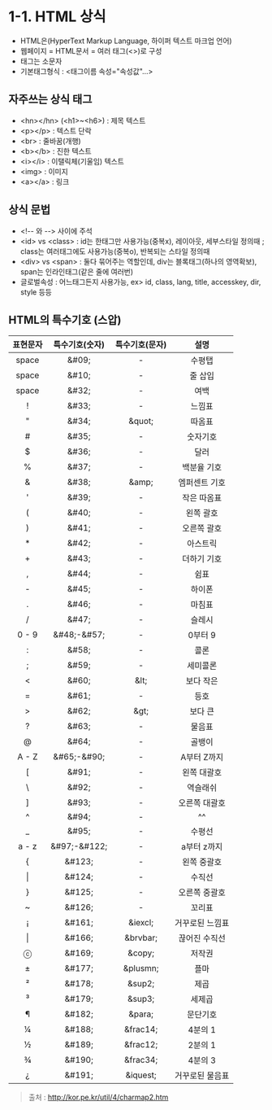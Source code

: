 # 1-1. HTML 상식

- HTML은(HyperText Markup Language, 하이퍼 텍스트 마크업 언어)
- 웹페이지 = HTML문서 = 여러 태그(<>)로 구성
- 태그는 소문자
- 기본태그형식 :  <태그이름 속성="속성값"...>

## 자주쓰는 상식 태그
- \<hn>\</hn> (\<h1>~\<h6>) : 제목 텍스트
- \<p>\</p> : 텍스트 단락
- \<br> : 줄바꿈(개행)
- \<b>\</b> : 진한 텍스트
- \<i>\</i> : 이탤릭체(기울임) 텍스트
- \<img> : 이미지
- \<a>\</a> : 링크

## 상식 문법
- \<!-- 와 --> 사이에 주석
- \<id> vs \<class> : id는 한태그만 사용가능(중복x), 레이아웃, 세부스타일 정의때 ; class는 여러태그에도 사용가능(중복o), 반복되는 스타일 정의때
- \<div> vs \<span> : 둘다 묶어주는 역할인데, div는 블록태그(하나의 영역확보), span는 인라인태그(같은 줄에 여러번)
- 글로벌속성 : 어느태그든지 사용가능, ex> id, class, lang, title, accesskey, dir, style 등등

## HTML의 특수기호 (스압)
|표현문자|특수기호(숫자)|특수기호(문자)|설명|
|:---:|:---:|:---:|:---:|
|space|&#38;#09;|-|수평탭|
|space|&#38;#10;|-|줄 삽입|
|space|&#38;#32;|-|여백|
|!|&#38;#33;|-|느낌표|
|"|&#38;#34;|&#38;quot;|따옴표|
|#|&#38;#35;|-|숫자기호|
|$|&#38;#36;|-|달러|
|%|&#38;#37;|-|백분율 기호|
|&|&#38;#38;|&#38;amp;|엠퍼센트 기호|
|'|&#38;#39;|-|작은 따옴표|
|(|&#38;#40;|-|왼쪽 괄호|
|)|&#38;#41;|-|오른쪽 괄호|
|*|&#38;#42;|-|아스트릭|
|+|&#38;#43;|-|더하기 기호|
|,|&#38;#44;|-|쉼표|
|-|&#38;#45;|-|하이폰|
|.|&#38;#46;|-|마침표|
|/|&#38;#47;|-|슬레시|
|0 - 9|&#38;#48;-&#38;#57;|-|0부터 9|
|:|	&#38;#58;|-|콜론|
|;|	&#38;#59;|-|세미콜론|
|<|&#38;#60;|&#38;lt;|보다 작은|
|=|&#38;#61;|-|등호|
|>|&#38;#62;|&#38;gt;|보다 큰|
|?|&#38;#63;|-|물음표|
|@|&#38;#64;|-|골뱅이|
|A - Z|&#38;#65;-&#38;#90;|-|A부터 Z까지|
|[|&#38;#91;|-|왼쪽 대괄호|
|&#92;|&#38;#92;|-|역슬래쉬|
|]|&#38;#93;|-|오른쪽 대괄호|
|^|&#38;#94;|-|^^|
|_|&#38;#95;|-|수평선|
|a - z|&#38;#97;-&#38;#122;|-|a부터 z까지|
|{|&#38;#123;|-|왼쪽 중괄호|
|\||&#38;#124;|-|수직선|
|}|&#38;#125;|-|오른쪽 중괄호|
|~|&#38;#126;|-|꼬리표|
|¡|&#38;#161;|&#38;iexcl;|거꾸로된 느낌표|
|\||&#38;#166;|&#38;brvbar;|끊어진 수직선|
|ⓒ|&#38;#169;|&#38;copy;|저작권|
|±|&#38;#177;|&#38;plusmn;|플마|
|²|&#38;#178;|&#38;sup2;|제곱|
|³|&#38;#179;|&#38;sup3;|세제곱|
|¶|&#38;#182;|&#38;para;|문단기호|
|¼|&#38;#188;|&#38;frac14;|4분의 1|
|½|&#38;#189;|&#38;frac12;|2분의 1|
|¾|&#38;#190;|&#38;frac34;|4분의 3|
|¿|&#38;#191;|&#38;iquest;|거꾸로된 물음표|
> 출처 : http://kor.pe.kr/util/4/charmap2.htm